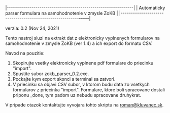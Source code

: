 |--------------------------------------------------------------|
| Automaticky parser formulara na samohodnotenie v zmysle ZoKB |
|--------------------------------------------------------------|

verzia: 0.2 (Nov 24, 2021)

Tento nastroj sluzi na extrakt dat z elektronicky vyplnenych formularov na samohodnotenie v zmysle ZoKB (ver 1.4) a ich export do formatu CSV.

Navod na pouzitie:
1. Skopirujte vsetky elektronicky vyplnene pdf formulare do priecinku "import".
2. Spustite subor zokb_parser_0.2.exe.
3. Pockajte kym export skonci a terminal sa zatvori.
4. V priecinku sa objavi CSV subor, v ktorom budu data zo vsetkych formularov z priecinka "import". Formulare, ktore boli spracovane dostali priponu _done, tym padom uz nebudu spracovane druhykrat.

V pripade otazok kontaktujte vyvojara tohto skriptu na roman@kluvanec.sk.
